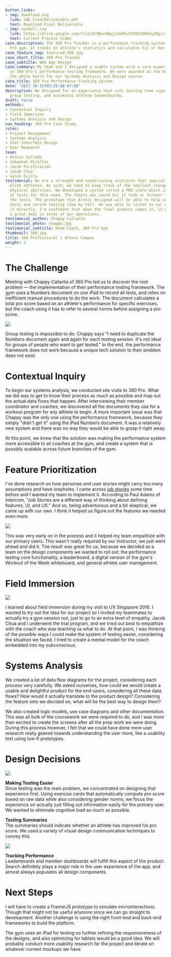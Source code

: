 ```yaml
---
button_links:
- img: download.svg
  link: SAD_FinalDeliverable.pdf
  text: Download Final Deliverable
- img: eyeball.svg
  link: https://drive.google.com/file/d/0Bxn4bwjLduRhLS1KVGt6NUkyZDg/view
  text: Current Process Video
case_description: The 360 Pro Tracker is a performance tracking system for the 360
  Pro gym. It tracks an athlete’s statistics and calculates his or her pro score.
case_feature_img: featured-360.jpg
case_short_title: 360 Pro Tracker
case_subtitle: Web App Design
case_summary: My team and I designed a usable system with a core experience based
  on 360 Pro's performance testing framework. We were awarded as the best team in
  the whole batch for our Systems Analysis and Design course.
case_title: 360 Pro Performance Tracking System
date: "2017-10-15T03:29:08-07:00"
description: We designed for an experience that cuts testing time significantly, enables
  group testing, and automates athlete leaderboards.
draft: false
methods:
- Contextual Inquiry
- Field Immersion
- Systems Analysis and Design
nav_heading: 360 Pro Case Study
roles:
- Project Management
- Systems Analysis
- User Interface Design
- User Research
team:
- Alexis Collado
- Johannah Miralles
- Jacob Purificacion
- Jacob Chua
- Galen Evilla
testimonial: We are a strength and conditioning institute that specializes in training
  elite athletes. As such, we need to keep track of the smallest changes in their
  physical abilities. We developed a system called a PRO score which is a battery
  of tests for this need. The theory was sound but it took us forever to administer
  the tests. The prototype that Alexis designed will be able to help us automate these
  tests and shrink testing time by half. He was able to listen to our needs and address
  it directly. I'm confident that when the final product comes in, it will help us
  a great deal in terms of our operations.
testimonial_author: Chappy Callanta
testimonial_photo: chappy.jpg
testimonial_subtitle: Head Coach, 360 Pro Gym
thumbnail: 360.jpg
title: 360 Profissional | Afonso Campos
weight: 2
---
```


# The Challenge

Meeting with Chappy Callanta of 360 Pro led us to discover the root problem — the implementation of their performance testing framework. The gym uses a Numbers document on one iPad to record all tests, and relies on inefficient manual procedures to do the work. The document calculates a total pro score based on an athlete's performance for specific exercises, but the coach using it has to refer to several norms before assigning a pro score.

![](//localhost:1313/360pro/img/dfd.png)

Group testing is impossible to do. Chappy says "I need to duplicate the Numbers document again and again for each testing session. It's not ideal for groups of people who want to get tested." In the end, the performance framework does not work because a unique tech solution to their problem does not exist.

# Contextual Inquiry

To begin our systems analysis, we conducted site visits to 360 Pro. What we did was to get to know their process as much as possible and map out the actual data flows that happen. After interviewing their member coordinator and coaches, we discovered all the documents they use for a workout program for any athlete to begin. A more important issue was that Chappy was the only one using the performance framework, because they simply "didn't get it" using the iPad Numbers document. It was a relatively new system and there was no way they would be able to grasp it right away.

At this point, we knew that the solution was making the performance system more accessible to all coaches at the gym, and create a system that is possibly scalable across future branches of the gym.

# Feature Prioritization

I've done research on how personas and user stories might carry too many assumptions and have loopholes. I came across [job stories](https://blog.intercom.com/using-job-stories-design-features-ui-ux/)
some time before and I wanted my team to implement it. According to Paul Adams of Intercom, "Job Stories are a different way of thinking about defining features, UI, and UX." And so, being adventurous and a bit skeptical, we came up with our own. I think it helped us figure out the features we needed even more.

![](//localhost:1313/360pro/img/jobstories.jpg)

This was very early on in the process and it helped my team empathize with our primary users. This wasn't really required by our instructor, we just went ahead and did it. The result was great for us, because we decided as a team on the design components we wanted to roll out: the performance testing core functionality, a leaderboard, a digital version of the gym's Workout of the Week whiteboard, and general athlete user management.

# Field Immersion

![](//localhost:1313/360pro/img/field.jpg)

I learned about field immersion during my visit to UX Singapore 2016. I wanted to try out the idea for our project so I invited my teammates to actually try a gym session out, just to go to an extra level of empathy. Jacob Chua and I underwent the trial program, and we tried out best to empathize with the coach who was teaching us what to do. At that point, I was thinking of the possible ways I could make the system of testing easier, considering the situation we faced. I tried to create a mental model for the coach embedded into my subconscious.

# Systems Analysis

We created a lot of data flow diagrams for the project, considering each process very carefully. We asked ourselves, how could we would create a usable and delightful product for the end-users, considering all these data flows? How would it actually translate to the product design? Considering the feature sets we decided on, what will be the best way to design them?

We also created logic models, use case diagrams and other documentation. This was all bulk of the coursework we were required to do, and I was more than excited to create the screens after all the prep work we were doing. During this process however, I felt that we could have done more user research really geared towards understanding the user more, like a usability test using low-fi prototypes.

# Design Decisions

![](//localhost:1313/360pro/img/testing.png)

**Making Testing Easier**
<br>Since testing was the main problem, we concentrated on designing that experience first. Using exercise cards that automatically compute pro score based on raw data while also considering gender norms, we focus the experience on actually just filling out information easily for the primary user. We wanted to eliminate cognitive load as much as possible.

**Testing Summaries**
<br>The summaries should indicate whether an athlete has improved his pro score. We used a variety of visual design communication techniques to convey this.

![](//localhost:1313/360pro/img/starttest.png)

**Tracking Performance**
<br>Leaderboards and member dashboards will fulfill this aspect of the product. Search definitely plays a major role in the user experience of the app, and almost always populates all design components.

# Next Steps

I will have to create a FramerJS prototype to simulate microinteractions. Though that might not be useful anymore since we can go straight to development. Another challenge is using the right front-end and back-end frameworks to build the platform.

The gym uses an iPad for testing so further refining the responsiveness of the designs, and also optimizing for tablets would be a good idea. We will probably conduct more usability research for the project and iterate on whatever current mockups we have.